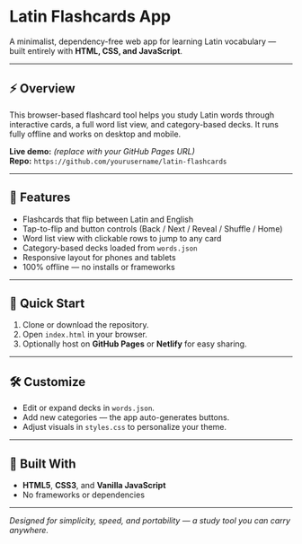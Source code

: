 # Latin Flashcards App

A minimalist, dependency-free web app for learning Latin vocabulary — built entirely with **HTML, CSS, and JavaScript**.

---

## ⚡ Overview
This browser-based flashcard tool helps you study Latin words through interactive cards, a full word list view, and category-based decks. It runs fully offline and works on desktop and mobile.

**Live demo:** *(replace with your GitHub Pages URL)*  
**Repo:** `https://github.com/yourusername/latin-flashcards`

---

## 🧠 Features
- Flashcards that flip between Latin and English  
- Tap-to-flip and button controls (Back / Next / Reveal / Shuffle / Home)  
- Word list view with clickable rows to jump to any card  
- Category-based decks loaded from `words.json`  
- Responsive layout for phones and tablets  
- 100% offline — no installs or frameworks

---

## 🧩 Quick Start
1. Clone or download the repository.  
2. Open `index.html` in your browser.  
3. Optionally host on **GitHub Pages** or **Netlify** for easy sharing.

---

## 🛠️ Customize
- Edit or expand decks in `words.json`.  
- Add new categories — the app auto-generates buttons.  
- Adjust visuals in `styles.css` to personalize your theme.

---

## 🧰 Built With
- **HTML5**, **CSS3**, and **Vanilla JavaScript**  
- No frameworks or dependencies  

---

*Designed for simplicity, speed, and portability — a study tool you can carry anywhere.*
